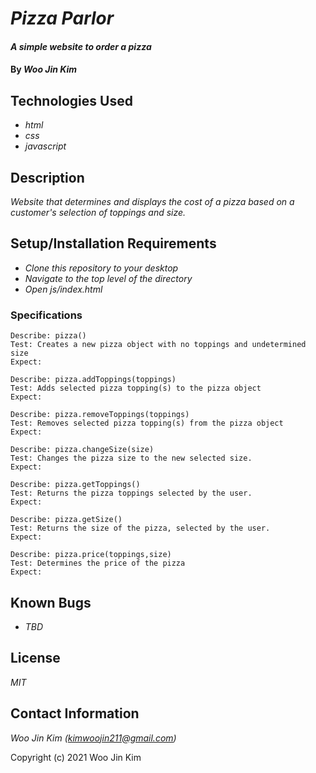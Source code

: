 # _Pizza Parlor_

#### _A simple website to order a pizza_

#### By _**Woo Jin Kim**_

## Technologies Used

* _html_
* _css_
* _javascript_

## Description

_Website that determines and displays the cost of a pizza based on a customer's selection of toppings and size._

## Setup/Installation Requirements

* _Clone this repository to your desktop_
* _Navigate to the top level of the directory_
* _Open js/index.html_

### Specifications
```
Describe: pizza()
Test: Creates a new pizza object with no toppings and undetermined size
Expect: 

Describe: pizza.addToppings(toppings)
Test: Adds selected pizza topping(s) to the pizza object
Expect: 

Describe: pizza.removeToppings(toppings)
Test: Removes selected pizza topping(s) from the pizza object
Expect:

Describe: pizza.changeSize(size)
Test: Changes the pizza size to the new selected size.
Expect:

Describe: pizza.getToppings()
Test: Returns the pizza toppings selected by the user.
Expect:

Describe: pizza.getSize()
Test: Returns the size of the pizza, selected by the user.
Expect:

Describe: pizza.price(toppings,size)
Test: Determines the price of the pizza
Expect:

```
## Known Bugs

* _TBD_

## License

_MIT_

## Contact Information

_Woo Jin Kim (kimwoojin211@gmail.com)_


Copyright (c) 2021 Woo Jin Kim